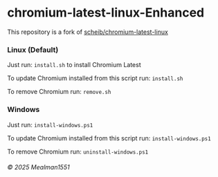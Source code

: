 # chromium-latest-linux-Enhanced
This repository is a fork of [scheib/chromium-latest-linux](https://github.com/scheib/chromium-latest-linux)

### Linux (Default)

Just run: `install.sh` to install Chromium Latest

To update Chromium installed from this script run: `install.sh`

To remove Chromium run: `remove.sh`

### Windows

Just run: `install-windows.ps1`

To update Chromium installed from this script run: `install-windows.ps1`

To remove Chromium run: `uninstall-windows.ps1`

###### &copy; 2025 Mealman1551